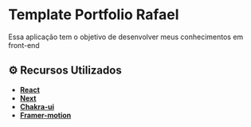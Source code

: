 # Template Portfolio Rafael

Essa aplicação tem o objetivo de desenvolver meus conhecimentos em front-end

## ⚙️ Recursos Utilizados 

* **[React](https://pt-br.reactjs.org/)**
* **[Next](https://nextjs.org/)**
* **[Chakra-ui](https://chakra-ui.com/)**
* **[Framer-motion](https://www.framer.com/motion/)**

## 